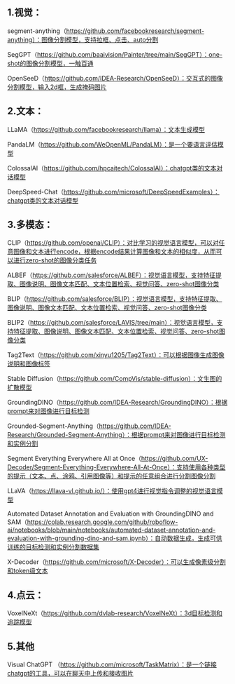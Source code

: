## 1.视觉：

segment-anything（https://github.com/facebookresearch/segment-anything）：图像分割模型，支持拉框、点击、auto分割

SegGPT（https://github.com/baaivision/Painter/tree/main/SegGPT）：one-shot的图像分割模型，一触百通

OpenSeeD（https://github.com/IDEA-Research/OpenSeeD）：交互式的图像分割模型，输入2d框，生成掩码图片

## 2.文本：

LLaMA（https://github.com/facebookresearch/llama）：文本生成模型

PandaLM（https://github.com/WeOpenML/PandaLM）：是一个要语言评估模型

ColossalAI（https://github.com/hpcaitech/ColossalAI）：chatgpt类的文本对话模型

DeepSpeed-Chat（https://github.com/microsoft/DeepSpeedExamples）：chatgpt类的文本对话模型

## 3.多模态：

CLIP（https://github.com/openai/CLIP）：对比学习的视觉语言模型，可以对任意图像和文本进行encode，根据encode结果计算图像和文本的相似度，从而可以进行zero-shot的图像分类任务

ALBEF（https://github.com/salesforce/ALBEF）：视觉语言模型，支持特征提取、图像说明、图像文本匹配、文本位置检索、视觉问答、zero-shot图像分类

BLIP（https://github.com/salesforce/BLIP）：视觉语言模型，支持特征提取、图像说明、图像文本匹配、文本位置检索、视觉问答、zero-shot图像分类

BLIP2（https://github.com/salesforce/LAVIS/tree/main）：视觉语言模型，支持特征提取、图像说明、图像文本匹配、文本位置检索、视觉问答、zero-shot图像分类

Tag2Text（https://github.com/xinyu1205/Tag2Text）：可以根据图像生成图像说明和图像标签

Stable Diffusion（https://github.com/CompVis/stable-diffusion）：文生图的扩散模型

GroundingDINO（https://github.com/IDEA-Research/GroundingDINO）：根据prompt来对图像进行目标检测

Grounded-Segment-Anything（https://github.com/IDEA-Research/Grounded-Segment-Anything）：根据prompt来对图像进行目标检测和实例分割

Segment Everything Everywhere All at Once（https://github.com/UX-Decoder/Segment-Everything-Everywhere-All-At-Once）：支持使用各种类型的提示（文本、点、涂鸦、引用图像等）和提示的任意组合进行分割图像分割

LLaVA（https://llava-vl.github.io/）：使用gpt4进行视觉指令调整的视觉语言模型

Automated Dataset Annotation and Evaluation with GroundingDINO and SAM（https://colab.research.google.com/github/roboflow-ai/notebooks/blob/main/notebooks/automated-dataset-annotation-and-evaluation-with-grounding-dino-and-sam.ipynb）：自动数据生成，生成可供训练的目标检测和实例分割数据集

X-Decoder（https://github.com/microsoft/X-Decoder）：可以生成像素级分割和token级文本

## 4.点云：

VoxelNeXt（https://github.com/dvlab-research/VoxelNeXt）：3d目标检测和追踪模型

## 5.其他

Visual ChatGPT （https://github.com/microsoft/TaskMatrix）：是一个链接chatgpt的工具，可以在聊天中上传和接收图片